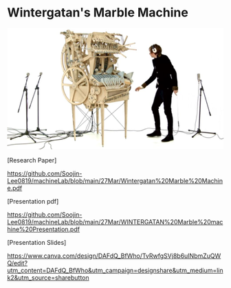 # Wintergatan's Marble Machine

<img src="images/wintergatan.jpg" width="600">

[Research Paper]

https://github.com/Soojin-Lee0819/machineLab/blob/main/27Mar/Wintergatan%20Marble%20Machine.pdf


[Presentation pdf]

https://github.com/Soojin-Lee0819/machineLab/blob/main/27Mar/WINTERGATAN%20Marble%20machine%20Presentation.pdf

[Presentation Slides]

https://www.canva.com/design/DAFdQ_BfWho/TvRwfgSVj8b6uINbmZuQWQ/edit?utm_content=DAFdQ_BfWho&utm_campaign=designshare&utm_medium=link2&utm_source=sharebutton
